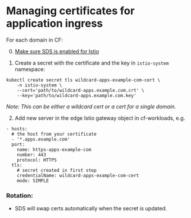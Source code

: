 # Managing certificates for application ingress

For each domain in CF:

0. [Make sure SDS is enabled for Istio](https://istio.io/docs/tasks/traffic-management/ingress/secure-ingress-sds/#configure-a-tls-ingress-gateway-using-sds)

1. Create a secret with the certificate and the key in `istio-system` namespace:
```
kubectl create secret tls wildcard-apps-example-com-cert \
    -n istio-system \
    --cert='path/to/wildcard-apps.example.com.crt' \
    --key='path/to/wildcard-apps.example.com.key'
```

_Note: This can be either a wildcard cert or a cert for a single domain._

2. Add new server in the edge Istio gateway object in cf-workloads, e.g.
```
- hosts:
  # the host from your certificate
  - '*.apps.example.com'
  port:
    name: https-apps-example-com
    number: 443
    protocol: HTTPS
  tls:
    # secret created in first step
    credentialName: wildcard-apps-example-com-cert
    mode: SIMPLE
```

### Rotation:

- SDS will swap certs automatically when the secret is updated.
